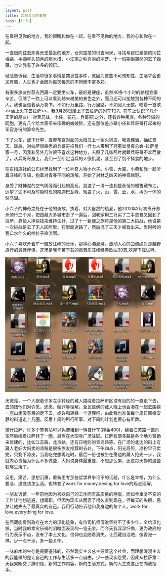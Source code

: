 ```yaml
---
layout: post
title: 西藏与我的青春
tags: [life]
---
```


在看得见你的地方，我的眼睛和你在一起，在看不见你的地方，我的心和你在一起。

一直很向往去那离天堂最近的地方，仓央加措的玛吉阿米，寻找与错过爱情的冈拉梅朵，手摘星头顶月的那木措，小江南之称秀丽的丽芝。十一假期很突然的去了西藏，也让我有了许多的领悟。

经验告诉我，生活中很多事情是突发性事件，就因为这些不可预知性，生活才会更加有趣，人生也才会因为每天每天的不同而丰富多彩。

有很多旅友推荐去西藏一定要坐火车，最好是硬座，虽然40多个小时的路程会很辛苦，但除了一路上可以看到越来越美的景色之外，而且还可以接触到各种不同的人。我也坚信着读万卷书，不如行万里路，行万里路，不如阅人无数。唱着一首歌<<[坐上火车去拉萨](/upload/tibet.mp3)>>，我9月26日踏上了去拉萨的列车T27。在车上认识了几个正常的朋友(一对表兄妹，小任，花花，兵哥哥)之外，还有各种民族，各种异域的同胞，更有几个给大家带来乐趣的娘娘腔，还有那位差点跟小任和兵哥哥打起来的军官身份的算命先生。

下了火车，放下行李，直奔布宫对面的太阳岛上一家火锅店，喝青稞酒，抽红景天。饭后，对拉萨很熟悉的兵哥哥把我们一行七人带到了冠冕堂皇夜总会-拉萨皇家一号，因我和另外几位很不喜欢这种地方，去照了几张照片就跟兵哥哥不欢而散了，从兵哥哥身上，我们一至断定当兵的人很饥渴，甚至到了饥不择食的地步。


在东措旅社的公布栏里找到了一位神奇人物小六子。小雪，大翠，小黄和我一起听着汪峰的专辑，抱着对青春不同的理解，开始了对林芝四天的神奇越野。

身受了财神湖的空气稀薄而引起的高反，划渡了一清一浊刹是永恒的雅鲁藏布江，远望了遥不可及时隐时现的南迦巴瓦峰，戏耍了火，山，雪，云，水，树为一体的然乌湖。

小六子的神奇之处在于他的勇敢，执着，对大自然的热爱，他2012年2月初离开苏州骑行三个月，把西藏大多城市逛了一遍后，回老家用三万买了二手吉普又回到了拉萨，靠捡人挣些钱来维持生计，过了十一新疆之旅将是他的第二大挑战，他说第一次挑战是去了无人区阿里，在里面迷路了，然后混了三天才被救出来。当时听的我口水什么的哈拉子直流啊。

小六子喜欢开着车一直放汪峰的音乐，那种心潮澎湃，激动人心的曲调绝对是越野旅行的最佳伴侣，这里是我辛苦下载的高音质汪峰经典歌曲30首,欢迎下载试听。

![汪峰30首](/images/wangfeng.png)

天微亮，一个人跟着许多左手转经的藏人围绕着拉萨市区没有目的的一直走下去，去领悟他们对许愿，还愿，赎罪等理解。全民信佛的藏人晚上也会凑在一起去围绕一座山走没有目的走下去，或许和转经一个道理吧，由此我也准备每个周日围绕安静的街道走上几圈，反思上周的所行所事，对下周的计划也要心有所数。

骑行拉萨，许多个警务站可以免费租到一辆自行车(押金400)，绕着江苏路一直向东然后绕着拉萨转了一圈，最后在大昭寺广场驻脚。拉萨有很多路是各个地方赞助来修建的，比如江苏路，北京路，还有日喀则的青岛路等。在广场的北边的街上有藏人老妇大妈卖的凉粉是很多旅友推荐的去处，下午四点，阳光高照，凉粉早已卖完，只剩下凉皮，当我吃完想再吃时，最后一份也被坐在旁边的藏人抢先一步，我就内心责怪为什么不多做些，大妈说身体最重要，不想那么累，还说每天挣的这些钱够生活了。

反思，痛苦，思想沉重，重新思考那些哲学界争论不的话题，什么是幸福，为什么要活，道底该怎么活。也转变了work for money,desing for love的观点理解。


一朋友诉苦，一年前他因为喜欢自己的工作而有高质量的睡眠，而如今重复不变的工作让他想逃避，想离职，但因为现实从而忍了很久直到现在，但每天的失眠，恶梦让他失去了最真实的自己。我用行动告诉他和我身边的每个人，work for love,everything for love.


在西藏能看到政府在大力的汉化迹象，有位司机师傅说坚持不了多少年，全给汉化掉，当时我的幸灾乐祸的阴暗面表现的一览无余。而今天我深深忏悔，更为政府的行为表示不齿，没有了本土文化，信仰也会随着消失，让西藏自治吧，像香港一样。少一点干涉，多一些关怀。


一味麻木的生存是需要避讳的，虽然现实主义总主导着这个社会，而理想浪漫主义的我能做的是让自己的工作与生活多一点自由，少一些现实忍受，因此从拉萨第二天我果断交了辞职信，新的工作内容，新的生活方式，新的人生态度正在向我招手。



